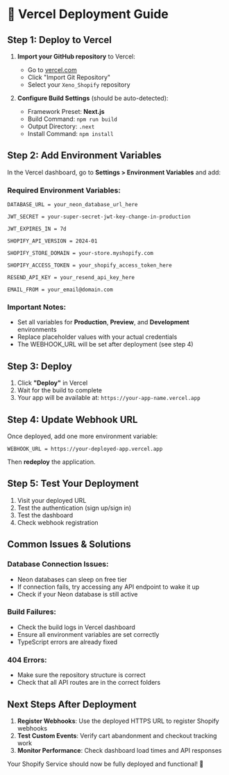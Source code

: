 # 🚀 Vercel Deployment Guide

## Step 1: Deploy to Vercel

1. **Import your GitHub repository** to Vercel:
   - Go to [vercel.com](https://vercel.com)
   - Click "Import Git Repository"
   - Select your `Xeno_Shopify` repository

2. **Configure Build Settings** (should be auto-detected):
   - Framework Preset: **Next.js**
   - Build Command: `npm run build`
   - Output Directory: `.next`
   - Install Command: `npm install`

## Step 2: Add Environment Variables

In the Vercel dashboard, go to **Settings > Environment Variables** and add:

### Required Environment Variables:
```
DATABASE_URL = your_neon_database_url_here

JWT_SECRET = your-super-secret-jwt-key-change-in-production

JWT_EXPIRES_IN = 7d

SHOPIFY_API_VERSION = 2024-01

SHOPIFY_STORE_DOMAIN = your-store.myshopify.com

SHOPIFY_ACCESS_TOKEN = your_shopify_access_token_here

RESEND_API_KEY = your_resend_api_key_here

EMAIL_FROM = your_email@domain.com
```

### Important Notes:
- Set all variables for **Production**, **Preview**, and **Development** environments
- Replace placeholder values with your actual credentials
- The WEBHOOK_URL will be set after deployment (see step 4)

## Step 3: Deploy

1. Click **"Deploy"** in Vercel
2. Wait for the build to complete
3. Your app will be available at: `https://your-app-name.vercel.app`

## Step 4: Update Webhook URL

Once deployed, add one more environment variable:

```
WEBHOOK_URL = https://your-deployed-app.vercel.app
```

Then **redeploy** the application.

## Step 5: Test Your Deployment

1. Visit your deployed URL
2. Test the authentication (sign up/sign in)
3. Test the dashboard
4. Check webhook registration

## Common Issues & Solutions

### Database Connection Issues:
- Neon databases can sleep on free tier
- If connection fails, try accessing any API endpoint to wake it up
- Check if your Neon database is still active

### Build Failures:
- Check the build logs in Vercel dashboard
- Ensure all environment variables are set correctly
- TypeScript errors are already fixed

### 404 Errors:
- Make sure the repository structure is correct
- Check that all API routes are in the correct folders

## Next Steps After Deployment

1. **Register Webhooks**: Use the deployed HTTPS URL to register Shopify webhooks
2. **Test Custom Events**: Verify cart abandonment and checkout tracking work
3. **Monitor Performance**: Check dashboard load times and API responses

Your Shopify Service should now be fully deployed and functional! 🎉